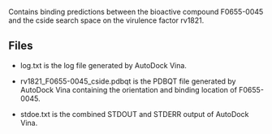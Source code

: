 Contains binding predictions between the bioactive compound F0655-0045 and the cside search space on the virulence factor rv1821.

## Files

- log.txt is the log file generated by AutoDock Vina.

- rv1821_F0655-0045_cside.pdbqt is the PDBQT file generated by AutoDock Vina containing the orientation and binding location of F0655-0045.

- stdoe.txt is the combined STDOUT and STDERR output of AutoDock Vina.

